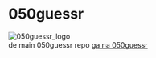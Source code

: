# 050guessr
![050guessr_logo](https://050guessr.github.io/050guessr/logo.png)  
de main 050guessr repo
[ga na 050guessr](https://050guessr.github.io/050guessr/daily_1.html)
